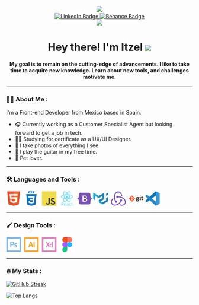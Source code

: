 
<div id="container" align="center">
    <img src="https://media.giphy.com/media/o0vwzuFwCGAFO/giphy.gif" />
    <div id="badges">
      <a href="https://www.linkedin.com/in/itzelgile/" target="_blank">  
        <img src="https://img.shields.io/badge/LinkedIn-blue?style=flat&logo=linkedin&logoColor=white" alt="LinkedIn Badge"/>
      </a>
      <a href="https://www.behance.net/itzelgil" target="_blank">
      <img src="https://img.shields.io/badge/Behance-000000?style=flat&logo=behance&logoColor=white" alt="Behance Badge"/>
      </a>
    </div>
    <img src="https://komarev.com/ghpvc/?username=itzelgil" />
    <h1>
      Hey there! I'm Itzel
      <img src="https://media.giphy.com/media/hvRJCLFzcasrR4ia7z/giphy.gif" width="30px"/>
    </h1>
    <h4>My goal is to remain on the cutting-edge of advancements. I like to take time to acquire new knowledge. Learn about new tools, and challenges motivate me.</h4>
</div>

---

### :woman_technologist: About Me :
I'm a Front-end Developer from Mexico based in Spain. 

- :headphones: Currently working as a Customer Specialist Agent but looking forward to get a job in tech.
- :woman_artist: Studying for certificate as a UX/UI Designer.
- :camera_flash: I take photos of everything I see.
- :guitar: I play the guitar in my free time.
- :dog: Pet lover.

---

### :hammer_and_wrench: Languages and Tools :
<div>
  <img src="https://github.com/devicons/devicon/blob/master/icons/html5/html5-original.svg" title="HTML5" alt="HTML" width="40" height="40"/>&nbsp;
  <img src="https://github.com/devicons/devicon/blob/master/icons/css3/css3-plain-wordmark.svg"  title="CSS3" alt="CSS" width="40" height="40"/>&nbsp;
    <img src="https://github.com/devicons/devicon/blob/master/icons/javascript/javascript-original.svg" title="JavaScript" alt="JavaScript" width="40" height="40"/>&nbsp;
  <img src="https://github.com/devicons/devicon/blob/master/icons/react/react-original-wordmark.svg" title="React" alt="React" width="40" height="40"/>&nbsp;  
  <img src="https://github.com/devicons/devicon/blob/master/icons/bootstrap/bootstrap-plain.svg" title="Bootstrap" **alt="bootstrap" width="40" height="40"/>
  <img src="https://github.com/devicons/devicon/blob/master/icons/materialui/materialui-original.svg" title="Material UI" alt="Material UI" width="40" height="40"/>&nbsp;
  <img src="https://github.com/devicons/devicon/blob/master/icons/redux/redux-original.svg" title="Redux" alt="Redux " width="40" height="40"/>&nbsp;
  <img src="https://github.com/devicons/devicon/blob/master/icons/git/git-original-wordmark.svg" title="Git" **alt="Git" width="40" height="40"/>
    <img src="https://github.com/devicons/devicon/blob/master/icons/vscode/vscode-original.svg" title="vsc" alt="vsc" width="40" height="40"/>&nbsp;
</div>

---

### :paintbrush: Design Tools :
<div>
    <img src="https://github.com/devicons/devicon/blob/master/icons/photoshop/photoshop-line.svg" title="photoshop" alt="photoshop" width="40" height="40"/>&nbsp;
    <img src="https://github.com/devicons/devicon/blob/master/icons/illustrator/illustrator-line.svg" title="illustrator" alt="illustrator" width="40" height="40"/>&nbsp;
    <img src="https://github.com/devicons/devicon/blob/master/icons/xd/xd-line.svg" title="xd" alt="xd" width="40" height="40"/>&nbsp;
    <img src="https://github.com/devicons/devicon/blob/master/icons/figma/figma-original.svg" title="figma" alt="figma" width="40" height="40"/>&nbsp;
</div>

---

### :fire: My Stats :

[![GitHub Streak](http://github-readme-streak-stats.herokuapp.com?user=itzelgil&theme=dracula&border_radius=5.5)](https://git.io/streak-stats)

[![Top Langs](https://github-readme-stats.vercel.app/api/top-langs/?username=itzelgil&theme=dracula&border_radius=5.5&langs_count=8&layout=compact)](https://github.com/anuraghazra/github-readme-stats)
